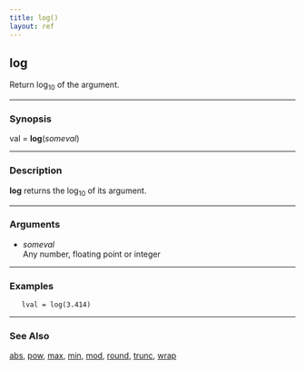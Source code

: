 ```yaml
---
title: log()
layout: ref
---
```


## log

Return log<sub>10</sub> of the argument.

-----

### Synopsis

val = **log**(*someval*)

-----

### Description

**log** returns the log<sub>10</sub> of its argument.

-----

### Arguments

  - *someval*  
    Any number, floating point or integer

-----

### Examples

``` 
   lval = log(3.414)
```

-----

### See Also

[abs](abs.html), [pow](pow.html), [max](max.html), [min](min.html),
[mod](mod.html), [round](round.html), [trunc](trunc.html),
[wrap](wrap.html)
